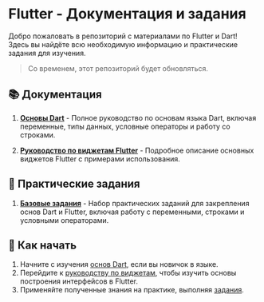 # Flutter - Документация и задания

Добро пожаловать в репозиторий с материалами по Flutter и Dart! Здесь вы найдёте всю необходимую информацию и практические задания для изучения.

> Со временем, этот репозиторий будет обновляться.

## 📚 Документация

1. **[Основы Dart](dart_basic.md)** - Полное руководство по основам языка Dart, включая переменные, типы данных, условные операторы и работу со строками.

2. **[Руководство по виджетам Flutter](flutter_widgets_guide.md)** - Подробное описание основных виджетов Flutter с примерами использования.

## 📝 Практические задания

1. **[Базовые задания](task_1.md)** - Набор практических заданий для закрепления основ Dart и Flutter, включая работу с переменными, строками и условными операторами.

## 🚀 Как начать

1. Начните с изучения [основ Dart](dart_basic.md), если вы новичок в языке.
2. Перейдите к [руководству по виджетам](flutter_widgets_guide.md), чтобы изучить основы построения интерфейсов в Flutter.
3. Применяйте полученные знания на практике, выполняя [задания](task_1.md).
